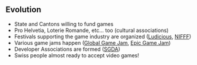 ##  Evolution

- State and Cantons willing to fund games
- Pro Helvetia, Loterie Romande, etc... too (cultural associations)
- Festivals supporting the game industry are organized ([Ludicious](http://www.ludicious.ch), [NIFFF](http://www.nifff.ch))
- Various game jams happen ([Global Game Jam](http://globalgamejam.org/2014/jam-sites/musée-suisse-du-jeu), [Epic Game Jam](http://www.epicgamejam.com))
- Developer Associations are formed ([SGDA](http://www.sgda.ch))
- Swiss people almost ready to accept video games!
